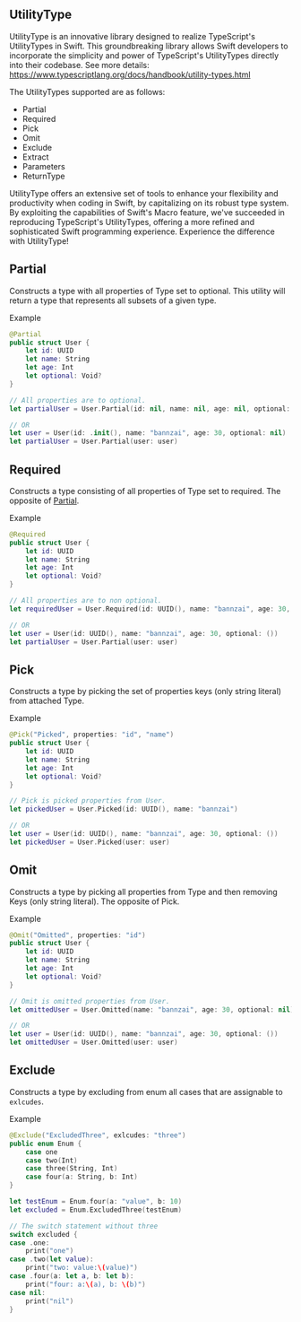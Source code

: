 
## UtilityType
UtilityType is an innovative library designed to realize TypeScript's UtilityTypes in Swift. This groundbreaking library allows Swift developers to incorporate the simplicity and power of TypeScript's UtilityTypes directly into their codebase.
See more details: https://www.typescriptlang.org/docs/handbook/utility-types.html

The UtilityTypes supported are as follows:

- Partial
- Required
- Pick
- Omit
- Exclude
- Extract
- Parameters
- ReturnType

UtilityType offers an extensive set of tools to enhance your flexibility and productivity when coding in Swift, by capitalizing on its robust type system. By exploiting the capabilities of Swift's Macro feature, we've succeeded in reproducing TypeScript's UtilityTypes, offering a more refined and sophisticated Swift programming experience. Experience the difference with UtilityType!

## Partial
Constructs a type with all properties of Type set to optional. This utility will return a type that represents all subsets of a given type.

Example

```swift
@Partial
public struct User {
    let id: UUID
    let name: String
    let age: Int
    let optional: Void?
}

// All properties are to optional.
let partialUser = User.Partial(id: nil, name: nil, age: nil, optional: nil)

// OR
let user = User(id: .init(), name: "bannzai", age: 30, optional: nil)
let partialUser = User.Partial(user: user)

```

## Required
Constructs a type consisting of all properties of Type set to required. The opposite of [Partial](./#Partial).

Example

```swift
@Required
public struct User {
    let id: UUID
    let name: String
    let age: Int
    let optional: Void?
}

// All properties are to non optional.
let requiredUser = User.Required(id: UUID(), name: "bannzai", age: 30, optional: ())

// OR
let user = User(id: UUID(), name: "bannzai", age: 30, optional: ())
let partialUser = User.Partial(user: user)
```

## Pick
Constructs a type by picking the set of properties keys (only string literal) from attached Type.

Example

```swift
@Pick("Picked", properties: "id", "name")
public struct User {
    let id: UUID
    let name: String
    let age: Int
    let optional: Void?
}

// Pick is picked properties from User.
let pickedUser = User.Picked(id: UUID(), name: "bannzai")

// OR
let user = User(id: UUID(), name: "bannzai", age: 30, optional: ())
let pickedUser = User.Picked(user: user)
```

## Omit
Constructs a type by picking all properties from Type and then removing Keys (only string literal). The opposite of Pick.

Example

```swift
@Omit("Omitted", properties: "id")
public struct User {
    let id: UUID
    let name: String
    let age: Int
    let optional: Void?
}

// Omit is omitted properties from User.
let omittedUser = User.Omitted(name: "bannzai", age: 30, optional: nil)

// OR
let user = User(id: UUID(), name: "bannzai", age: 30, optional: ())
let omittedUser = User.Omitted(user: user)
```

## Exclude
Constructs a type by excluding from enum all cases that are assignable to `exlcudes`.

Example

```swift
@Exclude("ExcludedThree", exlcudes: "three")
public enum Enum {
    case one
    case two(Int)
    case three(String, Int)
    case four(a: String, b: Int)
}

let testEnum = Enum.four(a: "value", b: 10)
let excluded = Enum.ExcludedThree(testEnum)

// The switch statement without three
switch excluded {
case .one:
    print("one")
case .two(let value):
    print("two: value:\(value)")
case .four(a: let a, b: let b):
    print("four: a:\(a), b: \(b)")
case nil:
    print("nil")
}

```

